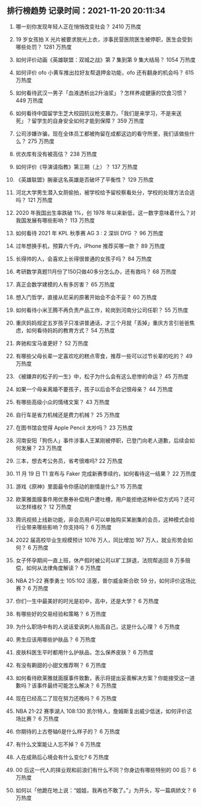
## 排行榜趋势 记录时间：2021-11-20 20:11:34
  
  1. 哪一刻你发现年轻人正在悄悄改变社会？ 2410 万热度
    
  2. 19 岁女孩拍 X 光片被要求脱光上衣，涉事民营医院医生被停职，医生会受到哪些处罚？ 1281 万热度
    
  3. 如何评价动画《英雄联盟：双城之战》第 7 集到第 9 集大结局？ 1054 万热度
    
  4. 如何评价 ofo 小黄车推出拉好友帮退押金功能，ofo 还有翻身的机会吗？ 615 万热度
    
  5. 如何看待武汉一男子「血液透析出2升油浆」？怎样养成健康的饮食习惯？ 449 万热度
    
  6. 如何看待中国留学生芝大校园抗议枪支暴力，「我们是来学习，不是来送死」？留学生的自身安全如何才能到保障？ 359 万热度
    
  7. 公司涉嫌诈骗，现在全体员工都被拘留在成都这边的看守所里，我们该做些什么？ 275 万热度
    
  8. 优衣库有没有被高估？ 238 万热度
    
  9. 如何评价《导演请指教》第三期（上）？ 137 万热度
    
  10. 《英雄联盟》腕豪这名英雄是否破坏了平衡性？ 129 万热度
    
  11. 河北大学男生潜入女厕偷拍，被学校给予留校察看处分，学校的处理方法合适吗？ 121 万热度
    
  12. 2020 年我国出生率跌破 1%，创 1978 年以来新低，这一数字意味着什么？对我国发展有哪些影响？ 113 万热度
    
  13. 如何看待 2021 年 KPL 秋季赛 AG 3 : 2 深圳 DYG ？ 96 万热度
    
  14. 过年想换手机，预算六千内，iPhone 推荐买哪一款？ 89 万热度
    
  15. 长得帅的人，会喜欢上长得很普通的女孩子吗？ 84 万热度
    
  16. 考研数学真题11月份了150只做40多分怎么办，还有救吗？ 68 万热度
    
  17. 真正会数学建模的人有多厉害？ 65 万热度
    
  18. 想入门哲学，直接从尼采的原著开始会不会不妥？ 60 万热度
    
  19. 如何看待小米王腾不再负责产品工作，轮岗到河南分公司任职？ 55 万热度
    
  20. 重庆妈妈规定五岁孩子只准讲普通话，才三个月就「丢掉」重庆方言引爸爸焦虑，如何看待妈妈的教育方式？ 54 万热度
    
  21. 奔驰和宝马谁更好？ 52 万热度
    
  22. 有哪些父母长辈一定喜欢吃的糕点零食，推荐一些可以过节长辈的吃的？ 49 万热度
    
  23. 《被嫌弃的松子的一生》中，松子为什么会有这么悲惨的命运？ 45 万热度
    
  24. 如果一个母亲离婚不要孩子，孩子以后会不会记恨母亲？ 44 万热度
    
  25. 有哪些高级小众的情绪文案？ 43 万热度
    
  26. 自行车是省力机械还是费力机械？ 25 万热度
    
  27. 在图书馆会觉得 Apple Pencil 太吵吗？ 23 万热度
    
  28. 河南安阳「狗伤人」事件涉事人王某刚被停职，已登门向老人道歉，后续会如何发展？ 23 万热度
    
  29. 三本，想去考公务员，省考很难吗? 22 万热度
    
  30. 11 月 19 日 T1 宣布与 Faker 完成新赛季续约，如何看待这一结果？ 22 万热度
    
  31. 游戏《原神》里面最令你感动的剧情是什么? 15 万热度
    
  32. 欧莱雅面膜事件用优惠券补偿用户遭吐槽，用户能拒绝这种补偿方式吗？还可以怎样维权？ 12 万热度
    
  33. 腾讯视频上线新功能，非会员用户可以单独购买某剧集的会员，这种模式会给行业带来哪些影响？你支持吗？ 6 万热度
    
  34. 2022 届高校毕业生规模预计 1076 万人，同比增加 167 万人，就业形势会如何？ 6 万热度
    
  35. 女子怀孕期间一直上班，休产假时被公司以旷工辞退，法院帮追回 8 万多赔偿，如何从法律角度解读？ 6 万热度
    
  36. NBA 21-22 赛季勇士 105:102 活塞，普尔威金斯合砍 59 分，如何评价这场比赛？ 6 万热度
    
  37. 你们一生中最美好的时光是初中，高中，还是大学？ 6 万热度
    
  38. 有哪些好的交易经验和策略？ 6 万热度
    
  39. 为什么职场中有的人说话爱讽刺人抬高自己，这是什么心理？ 6 万热度
    
  40. 男生应该用哪些护肤品？ 6 万热度
    
  41. 皮肤科医生平时都用什么护肤品，怎么保养皮肤？ 6 万热度
    
  42. 有没有齁甜的小甜文推荐啊？ 6 万热度
    
  43. 如何看待欧莱雅就面膜事件致歉，表示将提出妥善解决方案？你能接受这一道歉吗？该事件最终可能怎么解决？ 6 万热度
    
  44. 现在已经高二了现在努力还晚吗？ 6 万热度
    
  45. NBA 21-22 赛季湖人 108:130 凯尔特人，詹姆斯复出威少低迷，如何评价这场比赛？ 6 万热度
    
  46. 你期待的上古卷轴6是什么样子的？ 6 万热度
    
  47. 有什么文案能让人忘不掉？ 6 万热度
    
  48. 人在成熟后心境会有什么变化? 6 万热度
    
  49. 00 后这一代人的择业观和前浪们有什么不同？你身边有哪些特别的 00 后？ 6 万热度
    
  50. 如何以「他跪在地上说：“姐姐，我再也不敢了。”」为开头，写一篇病娇文？ 6 万热度
    
